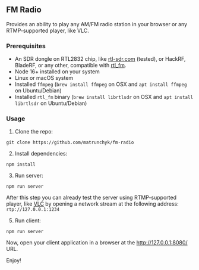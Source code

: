 ## FM Radio

Provides an ability to play any AM/FM radio station in your browser or any RTMP-supported player, like VLC.

### Prerequisites 

- An SDR dongle on RTL2832 chip, like [rtl-sdr.com](https://www.rtl-sdr.com/) (tested), or HackRF, BladeRF, or any other, compatible with [rtl_fm](https://manpages.org/rtl_fm). 
- Node 16+ installed on your system
- Linux or macOS system
- Installed `ffmpeg` (`brew install ffmpeg` on OSX and `apt install ffmpeg` on Ubuntu/Debian)
- Installed `rtl_fm` binary (`brew install librtlsdr` on OSX and `apt install librtlsdr` on Ubuntu/Debian)

### Usage

1. Clone the repo:
```shell
git clone https://github.com/matrunchyk/fm-radio
```

2. Install dependencies:
```shell
npm install
```

3. Run server:
```shell
npm run server
```
After this step you can already test the server using RTMP-supported player, like [VLC](https://www.videolan.org/vlc/) by opening a network stream at the following address: `rtp://127.0.0.1:1234`

5. Run client:
```shell
npm run server
```
Now, open your client application in a browser at the http://127.0.0.1:8080/ URL.

Enjoy!
